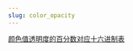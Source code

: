 ```yaml
---
slug: color_opacity
---
```


[颜色值透明度的百分数对应十六进制表](https://blog.csdn.net/ezconn/article/details/90052114)